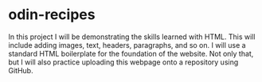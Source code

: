# odin-recipes
In this project I will be demonstrating the skills learned with HTML. This will include adding images, text, headers, paragraphs, and so on. I will use a standard HTML boilerplate for the foundation of the website. Not only that, but I will also practice uploading this webpage onto a repository using GitHub. 